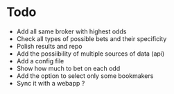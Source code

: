 # Todo
- Add all same broker with highest odds
- Check all types of possible bets and their specificity
- Polish results and repo
- Add the possiibility of multiple sources of data (api)
- Add a config file
- Show how much to bet on each odd
- Add the option to select only some bookmakers
- Sync it with a webapp ?
